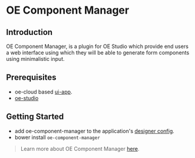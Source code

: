 # OE Component Manager

## Introduction

OE Component Manager, is a plugin for OE Studio which provide end users a web interface using which they will be able to generate form components using minimalistic input.

## Prerequisites
* oe-cloud based [ui-app](https://github.com/EdgeVerve/oe-ui-app).
* [oe-studio](http://evgit/oecloud.io/oe-studio)

## Getting Started

* add oe-component-manager to the application's [designer config](http://evgit/oecloud.io/oe-studio#configuration-for-designer-in-oe-cloud).
* bower install `oe-component-manager`

> Learn more about OE Component Manager [here](http://evgit/oecloud.io/oe-component-manager/blob/master/docs/oe-component-manager.md).